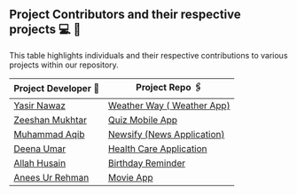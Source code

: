 ## Project Contributors and their respective projects 💻 👦

This table highlights individuals and their respective contributions to various projects within our repository.

| Project Developer 🙎                                  | Project Repo 🖇️                                                       |
| ----------------------------------------------------- | --------------------------------------------------------------------- |
| [Yasir Nawaz](https://github.com/yasir2002/)          | [Weather Way ( Weather App)](https://github.com/yasir2002/WeatherWay) |
| [Zeeshan Mukhtar](https://github.com/ZeeshanMukhtar1) | [Quiz Mobile App](./React%20Native/Quiz-Mobile-App/)                  |
| [Muhammad Aqib](https://github.com/AqibMalik435)      | [Newsify (News Application)](./React%20Native/Newsify-Aqib/)          |
| [Deena Umar](https://github.com/deenaumar)            | [Health Care Application](./React%20Native/Health%20care/)            |
| [Allah Husain](https://github.com/hussainmehsud)      | [Birthday Reminder](./React%20Native/Birthday-Reminder/)              |
| [Anees Ur Rehman](https://github.com/AneesKhanTareen) | [Movie App](./React%20Native/Movie-App-React-Native/)                 |
